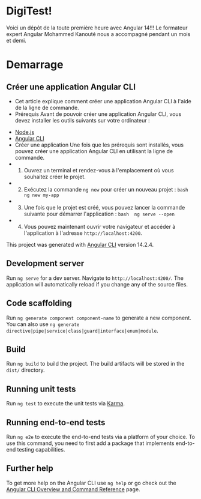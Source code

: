 # DigiTest!

Voici un dépôt de la toute première heure avec Angular 14!!!
Le formateur expert Angular Mohammed Kanouté nous a accompagné pendant un mois et demi.

# Demarrage

  
## Créer une application Angular CLI 
- Cet article explique comment créer une application Angular CLI à l'aide de la ligne de commande. 
- Prérequis  Avant de pouvoir créer une application Angular CLI, vous devez installer les outils suivants sur votre ordinateur :  
* [Node.js](https://nodejs.org/en/)  
* [Angular CLI](https://cli.angular.io/)  
*  Créer une application  Une fois que les prérequis sont installés, vous pouvez créer une application Angular CLI en utilisant la ligne de commande. 
* 1. Ouvrez un terminal et rendez-vous à l'emplacement où vous souhaitez créer le projet. 
* 2. Exécutez la commande `ng new` pour créer un nouveau projet :  ```bash  ng new my-app  ``` 
* 3. Une fois que le projet est créé, vous pouvez lancer la commande suivante pour démarrer l'application :  ```bash  ng serve --open  ``` 
* 4. Vous pouvez maintenant ouvrir votre navigateur et accéder à l'application à l'adresse `http://localhost:4200`.  




This project was generated with [Angular CLI](https://github.com/angular/angular-cli) version 14.2.4.

## Development server

Run `ng serve` for a dev server. Navigate to `http://localhost:4200/`. The application will automatically reload if you change any of the source files.

## Code scaffolding

Run `ng generate component component-name` to generate a new component. You can also use `ng generate directive|pipe|service|class|guard|interface|enum|module`.

## Build

Run `ng build` to build the project. The build artifacts will be stored in the `dist/` directory.

## Running unit tests

Run `ng test` to execute the unit tests via [Karma](https://karma-runner.github.io).

## Running end-to-end tests

Run `ng e2e` to execute the end-to-end tests via a platform of your choice. To use this command, you need to first add a package that implements end-to-end testing capabilities.

## Further help

To get more help on the Angular CLI use `ng help` or go check out the [Angular CLI Overview and Command Reference](https://angular.io/cli) page.
